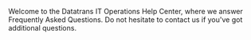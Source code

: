 Welcome to the Datatrans IT Operations Help Center, where we answer Frequently Asked Questions. Do not hesitate to contact us if you've got additional questions.

